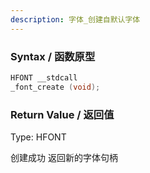 ```yaml
---
description: 字体_创建自默认字体
---
```


### Syntax / 函数原型

```C++
HFONT __stdcall 
_font_create (void);
```


### Return Value / 返回值

Type: HFONT

创建成功 返回新的字体句柄
